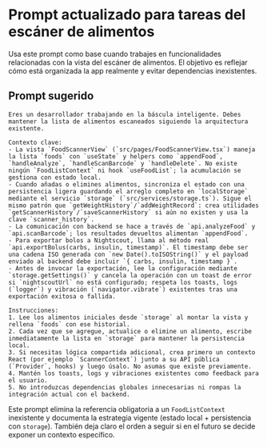# Prompt actualizado para tareas del escáner de alimentos

Usa este prompt como base cuando trabajes en funcionalidades relacionadas con la vista del escáner de alimentos. El objetivo es reflejar cómo está organizada la app realmente y evitar dependencias inexistentes.

## Prompt sugerido

```
Eres un desarrollador trabajando en la báscula inteligente. Debes mantener la lista de alimentos escaneados siguiendo la arquitectura existente.

Contexto clave:
- La vista `FoodScannerView` (`src/pages/FoodScannerView.tsx`) maneja la lista `foods` con `useState` y helpers como `appendFood`, `handleAnalyze`, `handleScanBarcode` y `handleDelete`. No existe ningún `FoodListContext` ni hook `useFoodList`; la acumulación se gestiona con estado local.
- Cuando añadas o elimines alimentos, sincroniza el estado con una persistencia ligera guardando el arreglo completo en `localStorage` mediante el servicio `storage` (`src/services/storage.ts`). Sigue el mismo patrón que `getWeightHistory`/`addWeightRecord`: crea utilidades `getScannerHistory`/`saveScannerHistory` si aún no existen y usa la clave `scanner_history`.
- La comunicación con backend se hace a través de `api.analyzeFood` y `api.scanBarcode`; los resultados devueltos alimentan `appendFood`.
- Para exportar bolos a Nightscout, llama al método real `api.exportBolus(carbs, insulin, timestamp)`. El timestamp debe ser una cadena ISO generada con `new Date().toISOString()` y el payload enviado al backend debe incluir `{ carbs, insulin, timestamp }`.
- Antes de invocar la exportación, lee la configuración mediante `storage.getSettings()` y cancela la operación con un toast de error si `nightscoutUrl` no está configurado; respeta los toasts, logs (`logger`) y vibración (`navigator.vibrate`) existentes tras una exportación exitosa o fallida.

Instrucciones:
1. Lee los alimentos iniciales desde `storage` al montar la vista y rellena `foods` con ese historial.
2. Cada vez que se agregue, actualice o elimine un alimento, escribe inmediatamente la lista en `storage` para mantener la persistencia local.
3. Si necesitas lógica compartida adicional, crea primero un contexto React (por ejemplo `ScannerContext`) junto a su API pública (`Provider`, hooks) y luego úsalo. No asumas que existe previamente.
4. Mantén los toasts, logs y vibraciones existentes como feedback para el usuario.
5. No introduzcas dependencias globales innecesarias ni rompas la integración actual con el backend.
```

Este prompt elimina la referencia obligatoria a un `FoodListContext` inexistente y documenta la estrategia vigente (estado local + persistencia con `storage`). También deja claro el orden a seguir si en el futuro se decide exponer un contexto específico.
